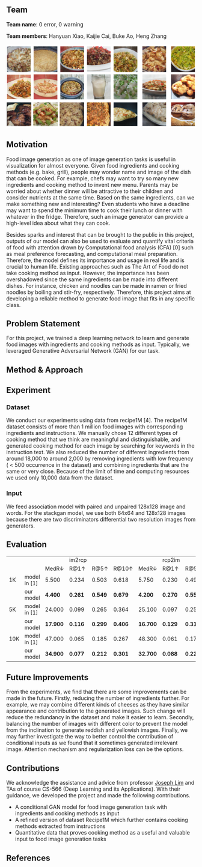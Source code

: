 ## Team

**Team name**: 0 error, 0 warning

**Team members**: Hanyuan Xiao, Kaijie Cai, Buke Ao, Heng Zhang

<p align="center">
  <img src="img_1.PNG" alt="Realistic Generated Food Images"/>
</p>

## Motivation
Food image generation as one of image generation tasks is useful in visualization for almost everyone. Given food ingredients and cooking methods (e.g. bake, grill), people may wonder name and image of the dish that can be cooked. For example, chefs may want to try so many new ingredients and cooking method to invent new menu. Parents may be worried about whether dinner will be attractive to their children and consider nutrients at the same time. Based on the same ingredients, can we make something new and interesting? Even students who have a deadline may want to spend the minimum time to cook their lunch or dinner with whatever in the fridge. Therefore, such an image generator can provide a high-level idea about what they can cook. 

Besides sparks and interest that can be brought to the public in this project, outputs of our model can also be used to evaluate and quantify vital criteria of food with attention drawn by Computational food analysis (CFA) [0] such as meal preference forecasting, and computational meal preparation. Therefore, the model defines its importance and usage in real life and is crucial to human life. Existing approaches such as The Art of Food do not take cooking method as input. However, the importance has been overshadowed since the same ingredients can be made into different dishes. For instance, chicken and noodles can be made in ramen or fried noodles by boiling and stir-fry, respectively. Therefore, this project aims at developing a reliable method to generate food image that fits in any specific class.

## Problem Statement
For this project, we trained a deep learning network to learn and generate food images with ingredients and cooking methods as input. Typically, we leveraged Generative Adversarial Network (GAN) for our task.

## Method & Approach

## Experiment
### Dataset
We conduct our experiments using data from recipe1M [4]. The recipe1M dataset consists of more than 1 million food images with corresponding ingredients and instructions. We manually chose 12 different types of cooking method that we think are meaningful and distinguishable, and generated cooking method for each image by searching for keywords in the instruction text. We also reduced the number of different ingredients from around 18,000 to around 2,000 by removing ingredients with low frequency ( < 500 occurrence in the dataset)  and combining ingredients that are the same or very close.  Because of the limit of time and computing resources we used only 10,000 data from the dataset.

### Input
We feed association model with paired and unpaired 128x128 image and words. For the stackgan model, we use both 64x64 and 128x128 images because there are two discriminators differential two resolution images from generators.

## Evaluation
<p align="center"><table>
   <tr>
      <td></td>
      <td></td>
      <td></td>
      <td>im2rcp</td>
      <td></td>
      <td></td>
      <td></td>
      <td>rcp2im</td>
      <td></td><td></td>
   </tr>
   <tr>
      <td></td>
      <td></td>
      <td>MedR&#8595;</td>
      <td>R@1&#8593;</td>
      <td>R@5&#8593;</td>
      <td>R@10&#8593;</td>
      <td>MedR&#8595;</td>
      <td>R@1&#8593;</td>
      <td>R@5&#8593;</td>
      <td>R@10&#8593;</td>
   </tr>
   <tr>
      <td>1K</td>
      <td>model in [1]</td>
      <td>5.500</td>
      <td>0.234</td>
      <td>0.503</td>
      <td>0.618</td>
      <td>5.750</td>
      <td>0.230</td>
      <td>0.491</td>
      <td>0.615</td>
   </tr>
   <tr>
      <td></td>
      <td>our model</td>
      <td><b>4.400</td>
      <td><b>0.261</td>
      <td><b>0.549</td>
      <td><b>0.679</td>
      <td><b>4.200</td>
      <td><b>0.270</td>
      <td><b>0.556</td>
      <td><b>0.682</td>
   </tr>
   <tr>
      <td>5K</td>
      <td>model in [1]</td>
      <td>24.000</td>
      <td>0.099</td>
      <td>0.265</td>
      <td>0.364</td>
      <td>25.100</td>
      <td>0.097</td>
      <td>0.259</td>
      <td>0.357</td>
   </tr>
   <tr>
      <td></td>
      <td>our model</td>
      <td><b>17.900</td>
      <td><b>0.116</td>
      <td><b>0.299</td>
      <td><b>0.406</td>
      <td><b>16.700</td>
      <td><b>0.129</td>
      <td><b>0.315</td>
      <td><b>0.421</td>
   </tr>
   <tr>
      <td>10K</td>
      <td>model in [1]</td>
      <td>47.000</td>
      <td>0.065</td>
      <td>0.185</td>
      <td>0.267</td>
      <td>48.300</td>
      <td>0.061</td>
      <td>0.178</td>
      <td>0.261</td>
   </tr>
   <tr>
      <td></td>
      <td>our model</td>
      <td><b>34.900</td>
      <td><b>0.077</td>
      <td><b>0.212</td>
      <td><b>0.301</td>
      <td><b>32.700</td>
      <td><b>0.088</td>
      <td><b>0.229</td>
      <td><b>0.319</td>
   </tr>
</table></p>


## Future Improvements
From the experiments, we find that there are some improvements can be made in the future. Firstly, reducing the number of ingredients further. For example, we may combine different kinds of cheeses as they have similar appearance and contribution to the generated images. Such change will reduce the redundancy in the dataset and make it easier to learn. Secondly, balancing the number of images with different color to prevent the model from the inclination to generate reddish and yellowish images. Finally, we may further investigate the way to better control the contribution of conditional inputs as we found that it sometimes generated irrelevant image. Attention mechanism and regularization loss can be the options.

## Contributions
We acknowledge the assistance and advice from professor [Joseph Lim](https://viterbi-web.usc.edu/~limjj/) and TAs of course CS-566 (Deep Learning and its Applications). With their guidance, we developed the project and made the following contributions.
* A conditional GAN model for food image generation task with ingredients and cooking methods as input
* A refined version of dataset Recipe1M which further contains cooking methods extracted from instructions
* Quantitative data that proves cooking method as a useful and valuable input to food image generation tasks

## References
